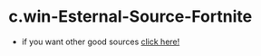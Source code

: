 # c.win-Esternal-Source-Fortnite

- if you want other good sources [click here!](https://discord.gg/5dPb3K6FbE)
